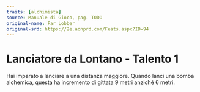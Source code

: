 ```yaml
---
traits: [alchimista]
source: Manuale di Gioco, pag. TODO
original-name: Far Lobber
original-srd: https://2e.aonprd.com/Feats.aspx?ID=94
---
```


# Lanciatore da Lontano - Talento 1

Hai imparato a lanciare a una distanza maggiore. Quando lanci una bomba
alchemica, questa ha incremento di gittata 9 metri anziché 6 metri.
